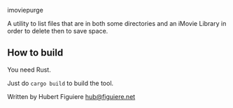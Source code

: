 imoviepurge



A utility to list files that are in both some directories and an
iMovie Library in order to delete then to save space.

How to build
------------

You need Rust.

Just do `cargo build` to build the tool.

Written by Hubert Figuiere <hub@figuiere.net>